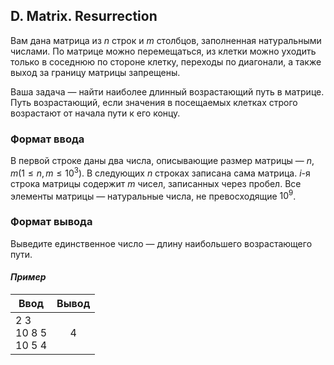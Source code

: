 ## D. Matrix. Resurrection
Вам дана матрица из $n$ строк и $m$ столбцов, заполненная натуральными числами.
По матрице можно перемещаться, из клетки можно уходить только в соседнюю по стороне клетку,
переходы по диагонали, а также выход за границу матрицы запрещены.

Ваша задача — найти наиболее длинный возрастающий путь в матрице.
Путь возрастающий, если значения в посещаемых клетках строго возрастают от начала пути к его концу.

### Формат ввода
В первой строке даны два числа, описывающие размер матрицы — $n,m(1≤n,m≤10^3)$.
В следующих $n$ строках записана сама матрица. $i$-я строка матрицы содержит $m$ чисел,
записанных через пробел. Все элементы матрицы — натуральные числа, не превосходящие
$10^9$.

### Формат вывода
Выведите единственное число — длину наибольшего возрастающего пути.

#### *Пример*
| Ввод                        | Вывод |
|-----------------------------|:-----:|
| 2 3 <br> 10 8 5 <br> 10 5 4 |   4   |
